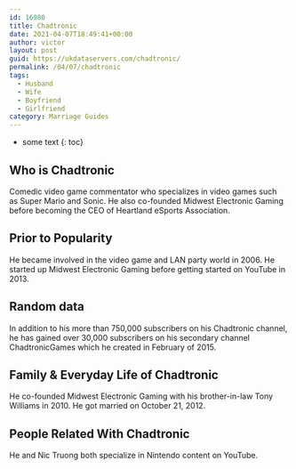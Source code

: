 ```yaml
---
id: 16980
title: Chadtronic
date: 2021-04-07T18:49:41+00:00
author: victor
layout: post
guid: https://ukdataservers.com/chadtronic/
permalink: /04/07/chadtronic
tags:
  - Husband
  - Wife
  - Boyfriend
  - Girlfriend
category: Marriage Guides
---
```


* some text
{: toc}


## Who is Chadtronic



Comedic video game commentator who specializes in video games such as Super Mario and Sonic. He also co-founded Midwest Electronic Gaming before becoming the CEO of Heartland eSports Association.

                
                
                
## Prior to Popularity



He became involved in the video game and LAN party world in 2006. He started up Midwest Electronic Gaming before getting started on YouTube in 2013.

                
                
                
## Random data



In addition to his more than 750,000 subscribers on his Chadtronic channel, he has gained over 30,000 subscribers on his secondary channel ChadtronicGames which he created in February of 2015.

                
                
                
## Family & Everyday Life of Chadtronic



He co-founded Midwest Electronic Gaming with his brother-in-law Tony Williams in 2010. He got married on October 21, 2012.

                
                
                
## People Related With Chadtronic



He and Nic Truong both specialize in Nintendo content on YouTube.

                
              
            
          
          
          